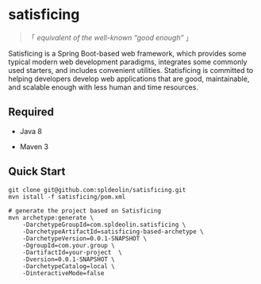 # satisficing

> 「 *equivalent of the well-known “good enough”* 」

Satisficing is a Spring Boot-based web framework, which provides some typical modern web development paradigms, integrates some commonly used starters, and includes convenient utilities. Statisficing is committed to helping developers develop web applications that are good, maintainable, and scalable enough with less human and time resources.

## Required

- Java 8

- Maven 3

## Quick Start

```shell
git clone git@github.com:spldeolin/satisficing.git
mvn istall -f satisficing/pom.xml

# generate the project based on Satisficing
mvn archetype:generate \
    -DarchetypeGroupId=com.spldeolin.satisficing \
    -DarchetypeArtifactId=satisficing-based-archetype \
    -DarchetypeVersion=0.0.1-SNAPSHOT \
    -DgroupId=com.your.group \
    -DartifactId=your-project  \
    -Dversion=0.0.1-SNAPSHOT \
    -DarchetypeCatalog=local \
    -DinteractiveMode=false
```